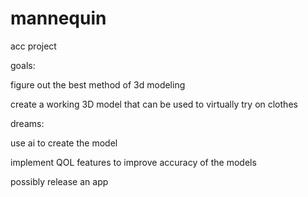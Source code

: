 # mannequin
acc project

goals:

figure out the best method of 3d modeling

create a working 3D model that can be used to virtually try on clothes

dreams:

use ai to create the model

implement QOL features to improve accuracy of the models

possibly release an app
